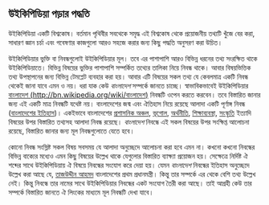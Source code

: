 ## উইকিপিডিয়া পড়ার পদ্ধতি

উইকিপিডিয়া একটি বিশ্বকোষ। বর্তমান পৃথিবীর সবথেকে সমৃদ্ধ এই বিশ্বকোষ থেকে প্রয়োজনীয় তথ্যটি খুঁজে বের করা, সাধারণ জ্ঞান চর্চা এবং গবেষণার কাজগুলো আরও সহজে করার জন্য কিছু পদ্ধতি অনুসরণ করা উচিত। 

উইকিপিডিয়ার ভুক্তি বা নিবন্ধগুলোই উইকিপিডিয়ার মূল। তবে এর পাশাপাশি আরও বিভিন্ন ধরনের তথ্য সংরক্ষিত থাকে উইকিপিডিয়াতে। বিভিন্ন বিষয়ের ভুক্তির পাশাপাশি সম্পর্কিত তথ্যের তালিকা নিয়ে নিবন্ধ থাকে। আবার বিষয়ভিত্তিক তথ্য উপস্থাপনের জন্য বিভিন্ন টেমপ্লেট ব্যবহার করা হয়। আবার এটি বিষয়ের সকল তথ্য যে কেবলমাত্র একটি নিবন্ধ থেকেই জানা যাবে এমন ও নয়। ধরা যাক কেউ *বাংলাদেশ* সম্পর্কে জানতে চাচ্ছে। স্বাভাবিকভাবেই উইকিপিডিয়ার [বাংলাদেশ (http://bn.wikipedia.org/wiki/বাংলাদেশ)](https://bn.wikipedia.org/wiki/%E0%A6%AC%E0%A6%BE%E0%A6%82%E0%A6%B2%E0%A6%BE%E0%A6%A6%E0%A7%87%E0%A6%B6) নিবন্ধটি ওপেন করতে করবেন। তবে বিস্তারিত জানার জন্য এই একটি মাত্র নিবন্ধটি যথেষ্ট নয়। বাংলাদেশের জন্ম এবং ঐতিহাস নিয়ে রয়েছে আলাদা একটি পূর্ণাঙ্গ নিবন্ধ ([বাংলাদেশের ইতিহাস](https://bn.wikipedia.org/wiki/%E0%A6%AC%E0%A6%BE%E0%A6%82%E0%A6%B2%E0%A6%BE%E0%A6%A6%E0%A7%87%E0%A6%B6%E0%A7%87%E0%A6%B0_%E0%A6%87%E0%A6%A4%E0%A6%BF%E0%A6%B9%E0%A6%BE%E0%A6%B8))। একইভাবে বাংলাদেশের [প্রশাসনিক অঞ্চল](https://bn.wikipedia.org/wiki/%E0%A6%AC%E0%A6%BE%E0%A6%82%E0%A6%B2%E0%A6%BE%E0%A6%A6%E0%A7%87%E0%A6%B6%E0%A7%87%E0%A6%B0_%E0%A6%AA%E0%A7%8D%E0%A6%B0%E0%A6%B6%E0%A6%BE%E0%A6%B8%E0%A6%A8%E0%A6%BF%E0%A6%95_%E0%A6%85%E0%A6%9E%E0%A7%8D%E0%A6%9A%E0%A6%B2), [ভূগোল](https://bn.wikipedia.org/wiki/%E0%A6%AC%E0%A6%BE%E0%A6%82%E0%A6%B2%E0%A6%BE%E0%A6%A6%E0%A7%87%E0%A6%B6%E0%A7%87%E0%A6%B0_%E0%A6%AD%E0%A7%82%E0%A6%97%E0%A7%8B%E0%A6%B2), [অর্থনীতি](https://bn.wikipedia.org/wiki/%E0%A6%AC%E0%A6%BE%E0%A6%82%E0%A6%B2%E0%A6%BE%E0%A6%A6%E0%A7%87%E0%A6%B6%E0%A7%87%E0%A6%B0_%E0%A6%85%E0%A6%B0%E0%A7%8D%E0%A6%A5%E0%A6%A8%E0%A7%80%E0%A6%A4%E0%A6%BF), [শিক্ষাব্যবস্থা](https://bn.wikipedia.org/wiki/%E0%A6%AC%E0%A6%BE%E0%A6%82%E0%A6%B2%E0%A6%BE%E0%A6%A6%E0%A7%87%E0%A6%B6%E0%A7%87%E0%A6%B0_%E0%A6%B6%E0%A6%BF%E0%A6%95%E0%A7%8D%E0%A6%B7%E0%A6%BE%E0%A6%AC%E0%A7%8D%E0%A6%AF%E0%A6%AC%E0%A6%B8%E0%A7%8D%E0%A6%A5%E0%A6%BE), [সংস্কৃতি](https://bn.wikipedia.org/wiki/%E0%A6%AC%E0%A6%BE%E0%A6%82%E0%A6%B2%E0%A6%BE%E0%A6%A6%E0%A7%87%E0%A6%B6%E0%A7%87%E0%A6%B0_%E0%A6%B8%E0%A6%82%E0%A6%B8%E0%A7%8D%E0%A6%95%E0%A7%83%E0%A6%A4%E0%A6%BF) ইত্যাদি বিষয়ের উপর বিস্তারিত তথ্যসহ আলাদা নিবন্ধ রয়েছে। *বাংলাদেশ* নিবন্ধে এই সকল বিষয়ের উপর সংক্ষিপ্ত আলোচনা রয়েছে, বিস্তারিত জানার জন্য মূল নিবন্ধগুলোতে যেতে হবে।


কোনো নিবন্ধ সংস্লিষ্ট সকল বিষয় সবসময় যে আলাদা অনুচ্ছেদে আলোচনা করা হবে এমন না। কখনো কখনো নিবন্ধের বিভিন্ন বাক্যের মধ্যেও এমন কিছু বিষয়ের উল্লেখ থাকে যেগুলোর বিস্তারিত ব্যাক্ষ্যা প্রয়োজন হয়। সেক্ষেত্রে নির্দিষ্ট ঐ শব্দের সাথে উইকিপিডিয়ায় ঐ বিষয়ে নিবন্ধের সংযোগ করে দেয়া হয়। যেমন *বাংলাদেশ* নিবন্ধের ইতিহাস অনুচ্ছেদে উল্লেখ করা আছে যে, [তাজউদ্দীন আহমদ](https://bn.wikipedia.org/wiki/%E0%A6%A4%E0%A6%BE%E0%A6%9C%E0%A6%89%E0%A6%A6%E0%A7%8D%E0%A6%A6%E0%A7%80%E0%A6%A8_%E0%A6%86%E0%A6%B9%E0%A6%AE%E0%A6%A6) বাংলাদেশের প্রথম প্রধানমন্ত্রী। কিন্তু তার সম্পর্কে এর থেকে বেশি তথ্য উল্লেখ নেই। কিন্তু নিবন্ধে তার নামের সাথে উইকিপিডিয়ার নিবন্ধের একট সংযোগ তৈরী করা আছে। তাই আগ্রহী কেউ তার সম্পর্কে বিস্তারিত জানতে ঐ লিংকের মাধ্যমে মূল নিবন্ধটি দেখা যাবে।

